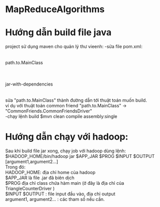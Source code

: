 # MapReduceAlgorithms

# Hướng dẫn build file java
project sử dụng maven cho quản lý thư vieenh:
-sửa file pom.xml:
<configuration>  
					<archive>  
						<manifest>  
							<mainClass>path.to.MainClass</mainClass>  
						</manifest>  
					</archive>  
					<descriptorRefs>  
						<descriptorRef>jar-with-dependencies</descriptorRef>  
					</descriptorRefs>  
</configuration>    
sửa "path.to.MainClass" thành đường dẫn tới thuật toán muốn build.    
ví dụ với thuật toán common friend "path.to.MainClass" -> "CommonFriends.CommonFriendsDriver"  
-chạy lệnh build  $mvn clean compile assembly:single
# Hướng dẫn chạy với hadoop:
Sau khi build file jar xong, chạy job với hadoop dùng lệnh:  
$HADOOP_HOME/bin/hadoop jar $APP_JAR $PROG $INPUT $OUTPUT [argument1,argument2…]  
Trong đó:  
HADOOP_HOME: địa chỉ home của hadoop  
$APP_JAR là file .jar đã biên dịch  
$PROG địa chỉ class chứa hàm main (ở đây là địa chỉ của TriangleCounterDriver )  
$INPUT $OUTPUT : file input đầu vào, địa chỉ output  
argument1, argument2… : các tham số nếu cần.  
